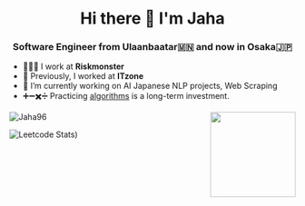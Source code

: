### 
<h1 align="center">Hi there 👋 I'm Jaha</h1>
<h3 align="center">Software Engineer from Ulaanbaatar🇲🇳 and now in Osaka🇯🇵</h3>

- 👨🏻‍💻 I work at **Riskmonster**
- 🤝 Previously, I worked at **ITzone**
- 🔭 I’m currently working on AI Japanese NLP projects, Web Scraping
- ➕➖✖️➗ Practicing [algorithms](https://github.com/Jaha96/Algorithm-Challenges) is a long-term investment. 

<p align="left">
  <img align="center" src="https://github-readme-stats.calvinchankf.vercel.app/api?username=Jaha96&show_icons=true" alt="Jaha96" />
  <img align='right' src='https://github.com/Rishit-dagli/Rishit-dagli/blob/master/images/octocat-anime.gif' width='150"'>
</p>

![Leetcode Stats](https://leetcard.jacoblin.cool/jarkynbyek?ext=activity))

<!--
**Jaha96/Jaha96** is a ✨ _special_ ✨ repository because its `README.md` (this file) appears on your GitHub profile.

Here are some ideas to get you started:


- 🌱 I’m currently learning ...
- 👯 I’m looking to collaborate on ...
- 🤔 I’m looking for help with ...
- 💬 Ask me about ...
- 📫 How to reach me: ...
- 😄 Pronouns: ...
- ⚡ Fun fact: ...
-->
